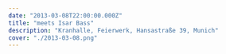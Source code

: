 ```yaml
---
date: "2013-03-08T22:00:00.000Z"
title: "meets Isar Bass"
description: "Kranhalle, Feierwerk, Hansastraße 39, Munich"
cover: "./2013-03-08.png"
---
```

